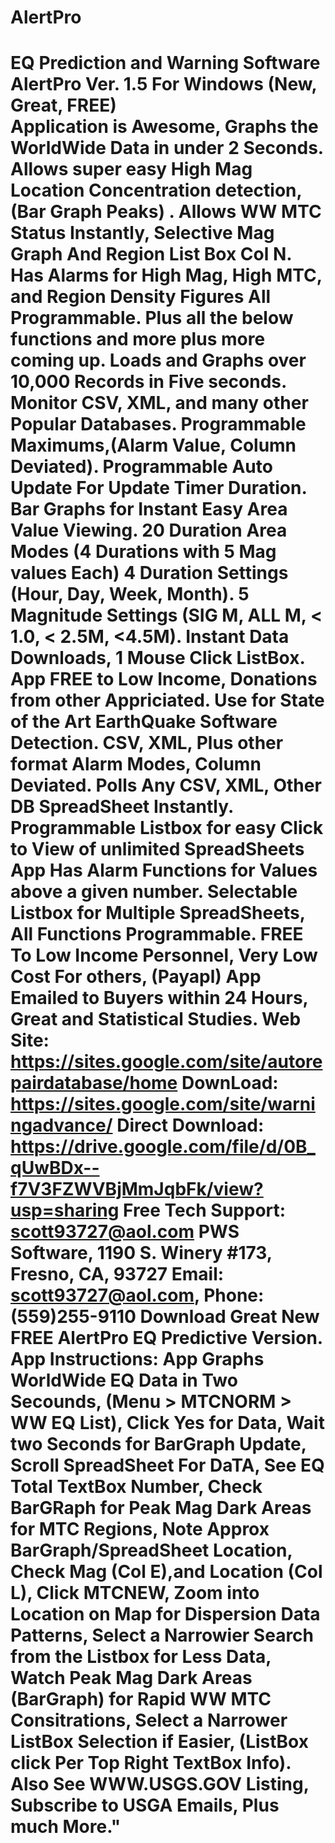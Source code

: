 # AlertPro
EQ Prediction and Warning Software
AlertPro Ver. 1.5 For Windows (New, Great, FREE)                 
                   Application is Awesome, Graphs the WorldWide Data in under 2 Seconds. 
             Allows super easy High Mag Location Concentration detection, (Bar Graph Peaks) . 
              Allows WW MTC Status Instantly, Selective Mag Graph And Region List Box Col N. 
              Has Alarms for High Mag, High MTC, and Region Density Figures All Programmable. 
                        Plus all the below functions and more plus more coming up. 
                           Loads and Graphs over 10,000 Records in Five seconds.
                            Monitor CSV, XML, and many other Popular Databases. 
                           Programmable Maximums,(Alarm Value, Column Deviated).
                            Programmable Auto Update For Update Timer Duration. 
                              Bar Graphs for Instant Easy Area Value Viewing.
                        20 Duration Area Modes (4 Durations with 5 Mag values Each) 
                               4 Duration Settings (Hour, Day, Week, Month). 
                        5 Magnitude Settings (SIG M, ALL M, < 1.0, < 2.5M, <4.5M). 
                               Instant Data Downloads, 1 Mouse Click ListBox.
                         App FREE to Low Income, Donations from other Appriciated. 
                          Use for State of the Art EarthQuake Software Detection. 
                         CSV, XML, Plus other format Alarm Modes, Column Deviated. 
                            Polls Any CSV, XML, Other DB SpreadSheet Instantly. 
                   Programmable Listbox for easy Click to View of unlimited SpreadSheets 
                         App Has Alarm Functions for Values above a given number. 
                 Selectable Listbox for Multiple SpreadSheets, All Functions Programmable. 
                     FREE To Low Income Personnel, Very Low Cost For others, (Payapl) 
                   App Emailed to Buyers within 24 Hours, Great and Statistical Studies. 
                      Web Site: https://sites.google.com/site/autorepairdatabase/home 
                       DownLoad:  https://sites.google.com/site/warningadvance/
       Direct Download: https://drive.google.com/file/d/0B_qUwBDx--f7V3FZWVBjMmJqbFk/view?usp=sharing
                                   Free Tech Support: scott93727@aol.com 
                           PWS Software, 1190 S. Winery #173, Fresno, CA, 93727 
                              Email: scott93727@aol.com, Phone: (559)255-9110 
                          Download Great New FREE AlertPro EQ Predictive Version.
             App Instructions: App Graphs WorldWide EQ Data in Two Secounds, (Menu > MTCNORM > 
WW EQ List), Click Yes for Data, Wait two Seconds for BarGraph Update, Scroll SpreadSheet For DaTA, See EQ Total TextBox Number, Check BarGRaph for Peak Mag Dark Areas for MTC Regions, Note Approx BarGraph/SpreadSheet Location, Check Mag (Col E),and Location (Col L), Click MTCNEW, Zoom into Location on Map for Dispersion Data Patterns, Select a Narrowier Search from the Listbox for Less Data, Watch Peak Mag Dark Areas (BarGraph) for Rapid WW MTC Consitrations, Select a Narrower ListBox Selection if Easier, (ListBox click Per Top Right TextBox Info). Also See WWW.USGS.GOV Listing, Subscribe to USGA Emails, Plus much More."
=============================================================

